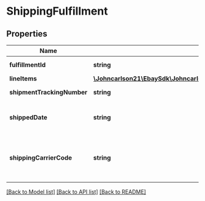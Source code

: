 # ShippingFulfillment

## Properties
Name | Type | Description | Notes
------------ | ------------- | ------------- | -------------
**fulfillmentId** | **string** | The unique identifier of the fulfillment; for example, &lt;code&gt;9405509699937003457459&lt;/code&gt;. This eBay-generated value is created with a successful &lt;b&gt;createShippingFulfillment&lt;/b&gt; call. | [optional] 
**lineItems** | [**\Johncarlson21\EbaySdk\Johncarlson21\EbaySdk\Model\LineItemReference[]**](LineItemReference.md) | This array contains a list of one or more line items (and purchased quantity) to which the fulfillment applies. | [optional] 
**shipmentTrackingNumber** | **string** | The tracking number provided by the shipping carrier for the package shipped in this fulfillment. This field is returned if available. | [optional] 
**shippedDate** | **string** | The date and time that the fulfillment package was shipped. This timestamp is in ISO 8601 format, which uses the 24-hour Universal Coordinated Time (UTC) clock. This field should only be returned if the package has been shipped.&lt;br&gt;&lt;br&gt;&lt;b&gt;Format:&lt;/b&gt; &lt;code&gt;[YYYY]-[MM]-[DD]T[hh]:[mm]:[ss].[sss]Z&lt;/code&gt; &lt;br&gt;&lt;b&gt;Example:&lt;/b&gt; &lt;code&gt;2015-08-04T19:09:02.768Z&lt;/code&gt; | [optional] 
**shippingCarrierCode** | **string** | The eBay code identifying the shipping carrier for this fulfillment. This field is returned if available. &lt;br&gt;&lt;br&gt;&lt;span class&#x3D;\&quot;tablenote\&quot;&gt;&lt;strong&gt;Note:&lt;/strong&gt; The Trading API&#x27;s &lt;b&gt;ShippingCarrierCodeType&lt;/b&gt; enumeration type contains the most current list of eBay shipping carrier codes and the countries served by each carrier. See &lt;a href&#x3D;\&quot;https://developer.ebay.com/Devzone/XML/docs/Reference/eBay/types/ShippingCarrierCodeType.html \&quot; target&#x3D;\&quot;_blank\&quot;&gt;ShippingCarrierCodeType&lt;/a&gt;.&lt;/span&gt; | [optional] 

[[Back to Model list]](../../README.md#documentation-for-models) [[Back to API list]](../../README.md#documentation-for-api-endpoints) [[Back to README]](../../README.md)

